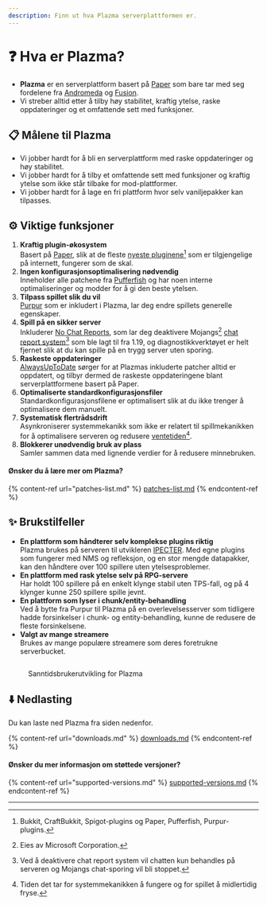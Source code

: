 ```yaml
---
description: Finn ut hva Plazma serverplattformen er.
---
```


# ❓ Hva er Plazma?

- **Plazma** er en serverplattform basert på [Paper](https://github.com/PaperMC/Paper) som bare tar med seg fordelene fra [Andromeda](https://github.com/EarendelArchived/Andromeda) og [Fusion](https://github.com/RuinedTechnologyUnify/Fusion).
- Vi streber alltid etter å tilby høy stabilitet, kraftig ytelse, raske oppdateringer og et omfattende sett med funksjoner.

## 📋 Målene til Plazma <a href="#id-1" id="id-1"></a>

- Vi jobber hardt for å bli en serverplattform med raske oppdateringer og høy stabilitet.
- Vi jobber hardt for å tilby et omfattende sett med funksjoner og kraftig ytelse som ikke står tilbake for mod-plattformer.
- Vi jobber hardt for å lage en fri plattform hvor selv vaniljepakker kan tilpasses.

## ⚙️ Viktige funksjoner <a href="#id-2" id="id-2"></a>

1. **Kraftig plugin-økosystem**\
   Basert på [Paper](https://github.com/PaperMC/Paper), slik at de fleste [nyeste pluginene](#user-content-fn-1)[^1] som er tilgjengelige på internett, fungerer som de skal.
2. **Ingen konfigurasjonsoptimalisering nødvendig**\
   Inneholder alle patchene fra [Pufferfish](https://github.com/pufferfish-gg/Pufferfish) og har noen interne optimaliseringer og modder for å gi den beste ytelsen.
3. **Tilpass spillet slik du vil**\
   [Purpur](https://github.com/PurpurMC/Purpur) som er inkludert i Plazma, lar deg endre spillets generelle egenskaper.
4. **Spill på en sikker server**\
   Inkluderer [No Chat Reports](https://github.com/Aizistral-Studios/No-Chat-Reports), som lar deg deaktivere Mojangs[^2] [chat report system](#user-content-fn-3)[^3] som ble lagt til fra 1.19, og diagnostikkverktøyet er helt fjernet slik at du kan spille på en trygg server uten sporing.
5. **Raskeste oppdateringer**\
   [AlwaysUpToDate](https://github.com/PlazmaMC/AlwaysUpToDate) sørger for at Plazmas inkluderte patcher alltid er oppdatert, og tilbyr dermed de raskeste oppdateringene blant serverplattformene basert på Paper.
6. **Optimaliserte standardkonfigurasjonsfiler**\
   Standardkonfigurasjonsfilene er optimalisert slik at du ikke trenger å optimalisere dem manuelt.
7. **Systematisk flertrådsdrift**\
   Asynkroniserer systemmekanikk som ikke er relatert til spillmekanikken for å optimalisere serveren og redusere [ventetiden](#user-content-fn-4)[^4].
8. **Blokkerer unødvendig bruk av plass**\
   Samler sammen data med lignende verdier for å redusere minnebruken.

#### Ønsker du å lære mer om Plazma? <a href="#etc-1" id="etc-1"></a>

{% content-ref url="patches-list.md" %}
[patches-list.md](patches-list.md)
{% endcontent-ref %}

## ✨ Brukstilfeller <a href="#id-3" id="id-3"></a>

- **En plattform som håndterer selv komplekse plugins riktig**\
  Plazma brukes på serveren til utvikleren [IPECTER](https://github.com/IPECTER). Med egne plugins som fungerer med NMS og refleksjon, og en stor mengde datapakker, kan den håndtere over 100 spillere uten ytelsesproblemer.
- **En plattform med rask ytelse selv på RPG-servere**\
  Har holdt 100 spillere på en enkelt klynge stabil uten TPS-fall, og på 4 klynger kunne 250 spillere spille jevnt.
- **En plattform som lyser i chunk/entity-behandling**\
  Ved å bytte fra Purpur til Plazma på en overlevelsesserver som tidligere hadde forsinkelser i chunk- og entity-behandling, kunne de redusere de fleste forsinkelsene.
- **Valgt av mange streamere**\
  Brukes av mange populære streamere som deres foretrukne serverbucket.

<figure><img src="https://camo.githubusercontent.com/22acffd515755c2cee2078a7697ff35351c5ec7148eb2806deedbe63df1c4ed7/68747470733a2f2f6273746174732e6f72672f7369676e6174757265732f7365727665722d696d706c656d656e746174696f6e2f506c617a6d612e737667" alt=""><figcaption><p>Sanntidsbrukerutvikling for Plazma</p></figcaption></figure>

## ⬇️ Nedlasting

Du kan laste ned Plazma fra siden nedenfor.

{% content-ref url="downloads.md" %}
[downloads.md](downloads.md)
{% endcontent-ref %}

#### Ønsker du mer informasjon om støttede versjoner?

{% content-ref url="supported-versions.md" %}
[supported-versions.md](supported-versions.md)
{% endcontent-ref %}

***

[^1]: Bukkit, CraftBukkit, Spigot-plugins og Paper, Pufferfish, Purpur-plugins.

[^2]: Eies av Microsoft Corporation.

[^3]: Ved å deaktivere chat report system vil chatten kun behandles på serveren og Mojangs chat-sporing vil bli stoppet.

[^4]: Tiden det tar for systemmekanikken å fungere og for spillet å midlertidig fryse.
